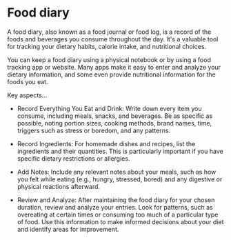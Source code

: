 # Food diary

A food diary, also known as a food journal or food log, is a record of the foods and beverages you consume throughout the day. It's a valuable tool for tracking your dietary habits, calorie intake, and nutritional choices.

You can keep a food diary using a physical notebook or by using a food tracking app or website. Many apps make it easy to enter and analyze your dietary information, and some even provide nutritional information for the foods you eat.

Key aspects…

* Record Everything You Eat and Drink: Write down every item you consume, including meals, snacks, and beverages. Be as specific as possible, noting portion sizes, cooking methods, brand names, time, triggers such as stress or boredom, and any patterns.

* Record Ingredients: For homemade dishes and recipes, list the ingredients and their quantities. This is particularly important if you have specific dietary restrictions or allergies.

* Add Notes: Include any relevant notes about your meals, such as how you felt while eating (e.g., hungry, stressed, bored) and any digestive or physical reactions afterward.

* Review and Analyze: After maintaining the food diary for your chosen duration, review and analyze your entries. Look for patterns, such as overeating at certain times or consuming too much of a particular type of food. Use this information to make informed decisions about your diet and identify areas for improvement.
